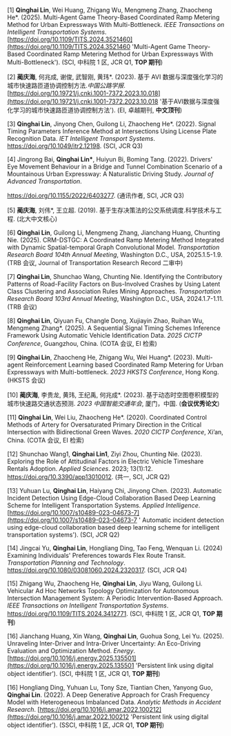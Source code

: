 \[1] **Qinghai Lin**, Wei Huang, Zhigang Wu, Mengmeng Zhang, Zhaocheng He\*. (2025). Multi-Agent Game Theory-Based Coordinated Ramp Metering Method for Urban Expressways With Multi-Bottleneck. _IEEE Transactions on Intelligent Transportation Systems_. [https://doi.org/10.1109/TITS.2024.3521460](https://doi.org/10.1109/TITS.2024.3521460 'Multi-Agent Game Theory-Based Coordinated Ramp Metering Method for Urban Expressways With Multi-Bottleneck'). (SCI, 中科院 1 区, JCR Q1, **TOP 期刊**)

\[2] **蔺庆海**, 何兆成, 谢俊, 武智刚, 黄玮\*. (2023). 基于 AVI 数据与深度强化学习的城市快速路匝道协调控制方法._中国公路学报_. \
[https://doi.org/10.19721/j.cnki.1001-7372.2023.10.018](https://doi.org/10.19721/j.cnki.1001-7372.2023.10.018 '基于AVI数据与深度强化学习的城市快速路匝道协调控制方法'). (EI, 卓越期刊, **中文顶刊**)

\[3] **Qinghai Lin**, Jinyong Chen, Guilong Li, Zhaocheng He\*. (2022). Signal Timing Parameters Inference Method at Intersections Using License Plate Recognition Data. _IET Intelligent Transport Systems_. <https://doi.org/10.1049/itr2.12198>. (SCI, JCR Q3)

\[4] Jingrong Bai, **Qinghai Lin\***, Huiyun Bi, Boming Tang. (2022). Drivers' Eye Movement Behaviour in a Bridge and Tunnel Combination Scenario of a Mountainous Urban Expressway: A Naturalistic Driving Study. _Journal of Advanced Transportation_.

<https://doi.org/10.1155/2022/6403277>. (通讯作者, SCI, JCR Q3)

\[5] **蔺庆海**, 刘伟\*, 王立超. (2019). 基于生存决策法的公交系统调度.科学技术与工程. (北大中文核心)

\[6] **Qinghai Lin**, Guilong Li, Mengmeng Zhang, Jianchang Huang, Chunting Nie. (2025). CRM-DSTGC: A Coordinated Ramp Metering Method Integrated with Dynamic Spatial-temporal Graph Convolutional Model. _Transportation Research Board 104th Annual Meeting_, Washington D.C., USA, 2025.1.5-1.9. (TRB 会议, Journal of Transportation Research Record 二审中)

\[7] **Qinghai Lin**, Shunchao Wang, Chunting Nie. Identifying the Contributory Patterns of Road-Facility Factors on Bus-Involved Crashes by Using Latent Class Clustering and Association Rules Mining Approaches. _Transportation Research Board 103rd Annual Meeting_, Washington D.C., USA, 2024.1.7-1.11. (TRB 会议)

\[8] **Qinghai Lin**, Qiyuan Fu, Changle Dong, Xujiayin Zhao, Ruihan Wu, Mengmeng Zhang\*. (2025). A Sequential Signal Timing Schemes Inference Framework Using Automatic Vehicle Identification Data. _2025 CICTP Conference_, Guangzhou, China. (COTA 会议, EI 检索)

\[9] **Qinghai Lin**, Zhaocheng He, Zhigang Wu, Wei Huang\*. (2023). Multi-agent Reinforcement Learning based Coordinated Ramp Metering for Urban Expressways with Multi-bottleneck. _2023 HKSTS Conference_, Hong Kong. (HKSTS 会议)

\[10] **蔺庆海**, 李贵龙, 黄玮, 王纪禹, 何兆成\*. (2023). 基于动态时空图卷积模型的城市快速路交通状态预测. _2023 中国智能交通年会_, 厦门，中国. (**会议优秀论文**)

\[11] **Qinghai Lin**, Wei Liu, Zhaocheng He\*. (2020). Coordinated Control Methods of Artery for Oversaturated Primary Direction in the Critical Intersection with Bidirectional Green Waves. _2020 CICTP Conference_, Xi’an, China. (COTA 会议, EI 检索)

\[12] Shunchao Wang1, **Qinghai Lin1**, Ziyi Zhou, Chunting Nie. (2023). Exploring the Role of Attitudinal Factors in Electric Vehicle Timeshare Rentals Adoption. _Applied Sciences_. 2023; 13(1):12. <https://doi.org/10.3390/app13010012>. (共一, SCI, JCR Q2)

\[13] Yuhuan Lu, **Qinghai Lin**, Haiyang Chi, Jinyong Chen. (2023). Automatic Incident Detection Using Edge-Cloud Collaboration Based Deep Learning Scheme for Intelligent Transportation Systems. _Applied Intelligence_. [https://doi.org/10.1007/s10489-023-04673-7](https://doi.org/10.1007/s10489-023-04673-7 ' Automatic incident detection using edge-cloud collaboration based deep learning scheme for intelligent transportation systems'). (SCI, JCR Q2)

\[14] Jingcai Yu, **Qinghai Lin**, Hongliang Ding, Tao Feng, Wenquan Li. (2024) Examining Individuals' Preferences towards Flex Route Transit. _Transportation Planning and Technology_. <https://doi.org/10.1080/03081060.2024.2320317>. (SCI, JCR Q4)

\[15] Zhigang Wu, Zhaocheng He, **Qinghai Lin**, Jiyu Wang, Guilong Li. Vehicular Ad Hoc Networks Topology Optimization for Autonomous Intersection Management System: A Periodic Intervention-Based Approach. _IEEE Transactions on Intelligent Transportation Systems_. <https://doi.org/10.1109/TITS.2024.3412771>. (SCI, 中科院 1 区, JCR Q1, **TOP 期刊**)

\[16] Jianchang Huang, Xin Wang, **Qinghai Lin**, Guohua Song, Lei Yu. (2025). Unraveling Inter-Driver and Intra-Driver Uncertainty: An Eco-Driving Evaluation and Optimization Method. _Energy_. [https://doi.org/10.1016/j.energy.2025.135501](https://doi.org/10.1016/j.energy.2025.135501 'Persistent link using digital object identifier'). (SCI, 中科院 1 区, JCR Q1, **TOP 期刊**)

\[16] Hongliang Ding, Yuhuan Lu, Tony Sze, Tiantian Chen, Yanyong Guo, **Qinghai Lin**. (2022). A Deep Generative Approach for Crash Frequency Model with Heterogeneous Imbalanced Data. _Analytic Methods in Accident Research_. [https://doi.org/10.1016/j.amar.2022.100212](https://doi.org/10.1016/j.amar.2022.100212 'Persistent link using digital object identifier'). (SSCI, 中科院 1 区, JCR Q1, **TOP 期刊**)
